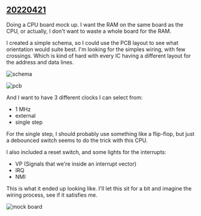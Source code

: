 ## [20220421](20220421)
Doing a CPU board mock up.
I want the RAM on the same board as the CPU, or actually, I don't want to waste a whole board for the RAM.

I created a simple schema, so I could use the PCB layout to see what orientation would suite best.
I'm looking for the simples wiring, with few crossings. 
Which is kind of hard with every IC having a different layout for the address and data lines.

![schema](cpu-mock-scm.png)

![pcb](cpu-mock-pcb.png)

And I want to have 3 different clocks I can select from:
* 1 MHz
* external
* single step

For the single step, I should probably use something like a flip-flop, 
but just a debounced switch seems to do the trick with this CPU.

I also included a reset switch, and some lights for the interrupts:
* VP (Signals that we're inside an interrupt vector)
* IRQ
* NMI

This is what it ended up looking like. 
I'll let this sit for a bit and imagine the wiring process, see if it satisfies me.

![mock board](cpu-mock-1.jpg)